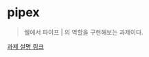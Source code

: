 # pipex

> 쉘에서 파이프 | 의 역할을 구현해보는 과제이다.

[과제 설명 링크](https://velog.io/@aoleejohn/42seoul-pipex-linux-pipe-%EA%B5%AC%ED%98%84)
